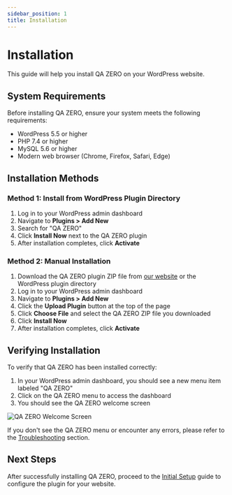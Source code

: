 ```yaml
---
sidebar_position: 1
title: Installation
---
```


# Installation

This guide will help you install QA ZERO on your WordPress website.

## System Requirements

Before installing QA ZERO, ensure your system meets the following requirements:

- WordPress 5.5 or higher
- PHP 7.4 or higher
- MySQL 5.6 or higher
- Modern web browser (Chrome, Firefox, Safari, Edge)

## Installation Methods

### Method 1: Install from WordPress Plugin Directory

1. Log in to your WordPress admin dashboard
2. Navigate to **Plugins > Add New**
3. Search for "QA ZERO"
4. Click **Install Now** next to the QA ZERO plugin
5. After installation completes, click **Activate**

### Method 2: Manual Installation

1. Download the QA ZERO plugin ZIP file from [our website](https://qazero.com/download) or the WordPress plugin directory
2. Log in to your WordPress admin dashboard
3. Navigate to **Plugins > Add New**
4. Click the **Upload Plugin** button at the top of the page
5. Click **Choose File** and select the QA ZERO ZIP file you downloaded
6. Click **Install Now**
7. After installation completes, click **Activate**

## Verifying Installation

To verify that QA ZERO has been installed correctly:

1. In your WordPress admin dashboard, you should see a new menu item labeled "QA ZERO"
2. Click on the QA ZERO menu to access the dashboard
3. You should see the QA ZERO welcome screen

![QA ZERO Welcome Screen](/img/placeholder-image.png)

If you don't see the QA ZERO menu or encounter any errors, please refer to the [Troubleshooting](/docs/user-manual/troubleshooting/recording-issues) section.

## Next Steps

After successfully installing QA ZERO, proceed to the [Initial Setup](/docs/user-manual/start-guide/initial-setup) guide to configure the plugin for your website.
